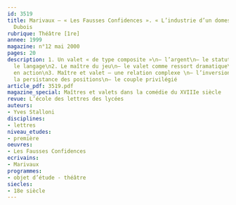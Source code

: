 ```yaml
---
id: 3519
title: Marivaux – « Les Fausses Confidences ». « L’industrie d’un domestique » – 
  Dubois
rubrique: Théâtre [1re]
annee: 1999
magazine: n°12 mai 2000
pages: 20
description: 1. Un valet « de type composite »\n– l’argent\n– le statut\n– le patronyme\n–
  le langage\n2. Le maître du jeu\n– le valet comme ressort dramatique\n– le virtuose
  en action\n3. Maître et valet – une relation complexe \n– l’inversion des rôles\n–
  la persistance des positions\n– le couple privilégié
article_pdf: 3519.pdf
magazine_special: Maîtres et valets dans la comédie du XVIIIe siècle
revue: L’école des lettres des lycées
auteurs:
- Yves Stalloni
disciplines:
- lettres
niveau_etudes:
- première
oeuvres:
- Les Fausses Confidences
ecrivains:
- Marivaux
programmes:
- objet d’étude - théâtre
siecles:
- 18e siècle
---
```

